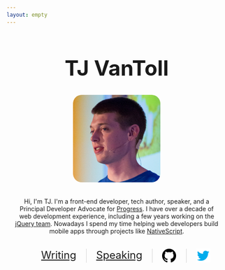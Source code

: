 ```yaml
---
layout: empty
---
```


<style>
  body {
    border: none;
  }
  .container {
    max-width: 800px;
    margin: 20px auto 0;
    text-align: center;
    padding: 0 1rem;
  }
  h1 {
    font-size: 3rem;
  }
  .profile-image {
    border-radius: 10%;
    height: 200px;
  }
  p {
    max-width: 600px;
    text-align: center;
    margin: 1rem auto 2rem;
  }
  ul {
    display: flex;
    justify-content: center;
    font-size: 1.5rem;
    margin: 0 auto 1.5rem;
    max-width: 600px;
  }
  li {
    list-style: none;
    flex-grow: 1;
    border-right: 1px solid lightgray;
  }
  li:last-child {
    border: none;
  }
  .divider {
    color: lightgray;
  }
  .svg-image {
    height: 2rem;
    vertical-align: middle;
  }
</style>

<div class="container">
  <h1>TJ VanToll</h1>

  <img class="profile-image"
    src="/images/me/headshot-big.jpg"
    alt="Me presenting at TelerikNEXT">

  <p>
    Hi, I'm TJ. I'm a front-end developer, tech author, speaker, and a
    Principal Developer Advocate for <a href="https://www.progress.com">Progress</a>.
    I have over a decade of web development experience, including a few years working
    on the <a href="https://jquery.org/team/">jQuery team</a>. Nowadays I spend my time
    helping web developers build mobile apps through projects like
    <a href="https://www.nativescript.org">NativeScript</a>.
  </p>

  <ul>
    <li>
      <a href="/writing">Writing</a>
    </li>
    <li>
      <a href="/speaking">Speaking</a>
    </li>
    <li>
      <a href="https://github.com/tjvantoll">
        <img class="svg-image" src="/images/icons/github.svg" alt="GitHub">
      </a>
    </li>
    <li>
      <a href="https://twitter.com/tjvantoll">
        <img class="svg-image" src="/images/icons/twitter.svg" alt="Twitter">
      </a>
    </li>
  </ul>
</div>